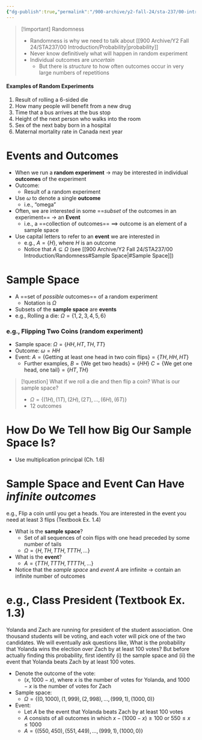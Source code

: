 ```yaml
---
{"dg-publish":true,"permalink":"/900-archive/y2-fall-24/sta-237/00-introduction/randomness/","tags":["#lecture","#note","#stats","university"],"created":"2024-09-05T07:31:11.000-07:00","updated":"2024-12-31T04:40:55.391-08:00"}
---
```



> [!important] Randomness
> - Randomness is why we need to talk about [[900 Archive/Y2 Fall 24/STA237/00 Introduction/Probability\|probability]]
> - Never know definitively what will happen in random experiment
> - Individual outcomes are *uncertain*
>     - But there is *structure* to how often outcomes occur in very large numbers of repetitions

#### Examples of Random Experiments

1. Result of rolling a 6-sided die
2. How many people will benefit from a new drug
3. Time that a bus arrives at the bus stop
4. Height of the next person who walks into the room
5. Sex of the next baby born in a hospital
6. Maternal mortality rate in Canada next year

# Events and Outcomes

- When we run a **random experiment** → may be interested in individual **outcomes** of the experiment
- Outcome:
    - Result of a random experiment
- Use $\omega$ to denote a single **outcome**
    - i.e., “omega”
- Often, we are interested in some ==*subset* of the outcomes in an experiment== → an **Event**
    - i.e., a ==collection of outcomes== $\implies$ outcome is an element of a sample space
- Use capital letters to refer to an **event** we are interested in
    - e.g., $A = \{H\}$, where $H$ is an outcome
    - Notice that $A \subseteq \Omega$ (see [[900 Archive/Y2 Fall 24/STA237/00 Introduction/Randomness#Sample Space\|#Sample Space]])

# Sample Space

- A ==set of *possible* outcomes== of a random experiment
    - Notation is $\Omega$
- Subsets of the **sample space** are **events**
- e.g., Rolling a die: $\Omega = \{1,2,3,4,5,6\}$

### e.g., Flipping Two Coins (random experiment)

- Sample space: $\Omega = \{ HH, HT, TH, TT \}$
- Outcome: $\omega = HH$
- Event: $A = \{ \text{Getting at least one head in two coin flips} \} =  \{ TH, HH, HT \}$
    - Further examples,
      $B = \{\text{We get two heads}\} = \{HH\}$
      $C = \{ \text{We get one head, one tail} \} = \{HT, TH\}$

> [!question] What if we roll a die and then flip a coin? What is our sample space?
> - $\Omega = \{ (1H), (1T), (2H), (2T), …, (6H), (6T) \}$
> - 12 outcomes

# How Do We Tell how Big Our Sample Space Is?

- Use multiplication principal (Ch. 1.6)

# Sample Space and Event Can Have *infinite outcomes*

e.g., Flip a coin until you get a heads. You are interested in the event you need at least 3 flips (Textbook Ex. 1.4)

- What is the **sample space**?
    - Set of all sequences of coin flips with one head preceded by some number of tails
    - $\Omega = \{H, TH, TTH, TTTH, … \}$
- What is the **event**?
    - $A = \{TTH, TTTH, TTTTH, …\}$
- Notice that the *sample space* and *event $A$* are infinite → contain an infinite number of outcomes

# e.g., Class President (Textbook Ex. 1.3)

Yolanda and Zach are running for president of the student association. One thousand students will be voting, and each voter will pick one of the two candidates. We will eventually ask questions like, What is the probability that Yolanda wins the election over Zach by at least 100 votes? But before actually finding this probability, first identify (i) the sample space and (ii) the event that Yolanda beats Zach by at least 100 votes.

- Denote the outcome of the vote:
    - $(x, 1000-x)$, where $x$ is the number of votes for Yolanda, and $1000-x$ is the number of votes for Zach
- Sample space:
    - $\Omega = \{(0, 1000), (1,999), (2,998), …, (999,1), (1000,0)\}$
- Event:
    - Let $A$ be the event that Yolanda beats Zach by at least 100 votes
    - $A$ consists of all outcomes in which $x-(1000-x) \geq 100$ or $550 \leq x \leq 1000$
    - $A = \{(550, 450), (551, 449), …, (999, 1), (1000, 0)\}$
